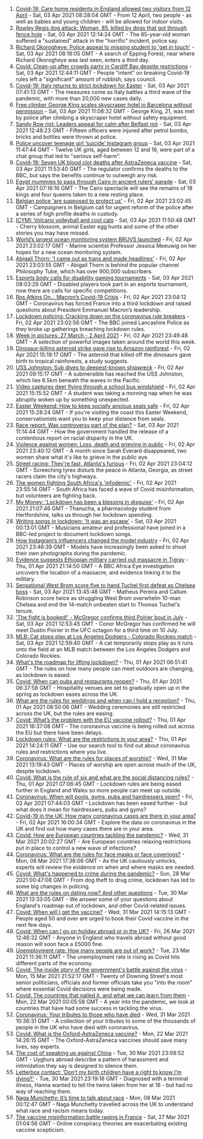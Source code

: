 1. [Covid-19: Care home residents in England allowed two visitors from 12 April](https://www.bbc.co.uk/news/uk-56620645) - Sat, 03 Apr 2021 08:28:04 GMT - From 12 April, two people - as well as babies and young children - will be allowed for indoor visits.
2. [Rowley Regis dog attack: Woman, 85, killed by dogs that got through fence hole](https://www.bbc.co.uk/news/uk-england-birmingham-56624119) - Sat, 03 Apr 2021 12:14:24 GMT - The 85-year-old woman suffered a "sustained" attack in the "horrific" incident, police say.
3. [Richard Okorogheye: Police appeal to missing student to 'get in touch'](https://www.bbc.co.uk/news/uk-england-london-56623838) - Sat, 03 Apr 2021 08:18:05 GMT - A search of Epping Forest, near where Richard Okorogheye was last seen, enters a third day.
4. [Covid: Clean-up after crowds party in Cardiff Bay despite restrictions](https://www.bbc.co.uk/news/uk-wales-56623504) - Sat, 03 Apr 2021 12:44:11 GMT - People "intent" on breaking Covid-19 rules left a "significant" amount of rubbish, says council.
5. [Covid-19: Italy returns to strict lockdown for Easter](https://www.bbc.co.uk/news/world-europe-56621342) - Sat, 03 Apr 2021 07:41:13 GMT - The measures come as Italy battles a third wave of the pandemic, with more than 20,000 new cases daily.
6. [Free climber George King scales skyscraper hotel in Barcelona without permission](https://www.bbc.co.uk/news/world-europe-56624691) - Sat, 03 Apr 2021 11:08:32 GMT - George King, 21, was met by police after climbing a skyscraper hotel without safety equipment.
7. [Sandy Row riot: Leaders appeal for calm after Belfast riot](https://www.bbc.co.uk/news/uk-northern-ireland-56623901) - Sat, 03 Apr 2021 12:48:23 GMT - Fifteen officers were injured after petrol bombs, bricks and bottles were thrown at police.
8. [Police uncover teenage girl ‘suicide’ Instagram group](https://www.bbc.co.uk/news/uk-56617838) - Sat, 03 Apr 2021 11:47:44 GMT - Twelve UK girls, aged between 12 and 16, were part of a chat group that led to "serious self-harm".
9. [Covid-19: Seven UK blood clot deaths after AstraZeneca vaccine](https://www.bbc.co.uk/news/health-56620646) - Sat, 03 Apr 2021 11:53:40 GMT - The regulator confirms the deaths to the BBC, but says the benefits continue to outweigh any risk.
10. [Egypt mummies to pass through Cairo in ancient rulers' parade](https://www.bbc.co.uk/news/world-middle-east-56508475) - Sat, 03 Apr 2021 07:16:16 GMT - The Cairo spectacle will see the remains of 18 kings and four queens taken to a new resting place.
11. [Belgian police 'are supposed to protect us'](https://www.bbc.co.uk/news/world-europe-56606747) - Fri, 02 Apr 2021 23:02:45 GMT - Campaigners in Belgium call for urgent reform of the police after a series of high profile deaths in custody.
12. [ICYMI: Volcano volleyball and cool cats](https://www.bbc.co.uk/news/world-europe-56611123) - Sat, 03 Apr 2021 11:50:48 GMT - Cherry blossom, animal Easter egg hunts and some of the other stories you may have missed.
13. [World’s largest ocean monitoring system BRUVS launched](https://www.bbc.co.uk/news/science-environment-56606898) - Fri, 02 Apr 2021 23:02:17 GMT - Marine scientist Professor Jessica Meeuwig on her hopes for a new ocean monitoring system.
14. [Abigail Thorn: 'I came out as trans and made headlines'](https://www.bbc.co.uk/news/uk-56606897) - Fri, 02 Apr 2021 23:03:55 GMT - Abigail Thorn is behind the popular channel Philosophy Tube, which has over 900,000 subscribers.
15. [Esports body calls for disability gaming tournaments](https://www.bbc.co.uk/news/newsbeat-56577024) - Sat, 03 Apr 2021 08:03:29 GMT - Disabled players took part in an esports tournament, now there are calls for specific competitions.
16. [Ros Atkins On… Macron’s Covid-19 Crisis](https://www.bbc.co.uk/news/world-europe-56606605) - Fri, 02 Apr 2021 23:04:12 GMT - Coronavirus has forced France into a third lockdown and raised questions about President Emmanuel Macron’s leadership.
17. [Lockdown policing: Cracking down on the coronavirus rule breakers](https://www.bbc.co.uk/news/uk-56606752) - Fri, 02 Apr 2021 23:02:56 GMT - The BBC joined Lancashire Police as they broke up gatherings breaching lockdown rules.
18. [Week in pictures: 27 March - 2 April 2021](https://www.bbc.co.uk/news/in-pictures-56602641) - Fri, 02 Apr 2021 23:49:48 GMT - A selection of powerful images taken around the world this week.
19. [Dinosaur-killing asteroid strike gave rise to Amazon rainforest](https://www.bbc.co.uk/news/science-environment-56617409) - Fri, 02 Apr 2021 15:19:17 GMT - The asteroid that killed off the dinosaurs gave birth to tropical rainforests, a study suggests.
20. [USS Johnston: Sub dives to deepest-known shipwreck](https://www.bbc.co.uk/news/science-environment-56608713) - Fri, 02 Apr 2021 09:15:17 GMT - A submersible has reached the USS Johnston, which lies 6.5km beneath the waves in the Pacific.
21. [Video captures deer flying through a school bus windshield](https://www.bbc.co.uk/news/world-us-canada-56618679) - Fri, 02 Apr 2021 15:15:52 GMT - A student was taking a morning nap when he was abruptly woken up by something unexpected.
22. [Easter Weekend: How to keep socially anxious seals safe](https://www.bbc.co.uk/news/uk-56618569) - Fri, 02 Apr 2021 15:28:24 GMT - If you're visiting the coast this Easter Weekend, conservationists want you to keep your distance from seals.
23. [Race report: Was controversy part of the plan?](https://www.bbc.co.uk/news/uk-politics-56578839) - Sat, 03 Apr 2021 11:14:44 GMT - How the government handled the release of a contentious report on racial disparity in the UK.
24. [Violence against women: Loss, death and grieving in public](https://www.bbc.co.uk/news/uk-56575679) - Fri, 02 Apr 2021 23:40:12 GMT - A month since Sarah Everard disappeared, two women share what it's like to grieve in the public eye.
25. [Street racing: They're fast, Atlanta's furious](https://www.bbc.co.uk/news/world-us-canada-56154795) - Fri, 02 Apr 2021 23:04:12 GMT - Screeching tyres disturb the peace in Atlanta, Georgia, as street racers claim the city's highways.
26. [The women fighting South Africa's 'infodemic'](https://www.bbc.co.uk/news/blogs-trending-56603645) - Fri, 02 Apr 2021 23:55:14 GMT - South Africa has faced a wave of Covid misinformation, but volunteers are fighting back.
27. [My Money: 'Lockdown has been a blessing in disguise'](https://www.bbc.co.uk/news/business-56418014) - Fri, 02 Apr 2021 21:07:46 GMT - Thanucha, a pharmacology student from Hertfordshire, talks us through her lockdown spending.
28. [Writing songs in lockdown: 'It was an escape'](https://www.bbc.co.uk/news/uk-56522421) - Sat, 03 Apr 2021 00:13:01 GMT - Musicians amateur and professional have joined in a BBC-led project to document lockdown songs.
29. [How Instagram’s influencers changed the model industry](https://www.bbc.co.uk/news/technology-56592913) - Fri, 02 Apr 2021 23:46:39 GMT - Models have increasingly been asked to shoot their own photographs during the pandemic.
30. [Evidence suggests Ethiopian military carried out massacre in Tigray](https://www.bbc.co.uk/news/world-africa-56603022) - Thu, 01 Apr 2021 21:14:50 GMT - A BBC Africa Eye investigation uncovers the location of a massacre, and evidence linking it to the military.
31. [Sensational West Brom score five to hand Tuchel first defeat as Chelsea boss](https://www.bbc.co.uk/sport/football/56546577) - Sat, 03 Apr 2021 13:45:48 GMT - Matheus Pereira and Callum Robinson score twice as struggling West Brom overwhelm 10-man Chelsea and end the 14-match unbeaten start to Thomas Tuchel's tenure.
32. ['The fight is booked!' - McGregor confirms third Poirier bout in July](https://www.bbc.co.uk/sport/mixed-martial-arts/56625649) - Sat, 03 Apr 2021 12:53:45 GMT - Conor McGregor has confirmed he will meet Dustin Poirier in the UFC octagon for a third time on 10 July.
33. [MLB: Cat stops play at Los Angeles Dodgers - Colorado Rockies match](https://www.bbc.co.uk/sport/av/baseball/56625342) - Sat, 03 Apr 2021 12:59:40 GMT - A cat temporarily stops play as it runs onto the field at an MLB match between the Los Angeles Dodgers and Colorado Rockies.
34. [What's the roadmap for lifting lockdown?](https://www.bbc.co.uk/news/explainers-52530518) - Thu, 01 Apr 2021 06:51:41 GMT - The rules on how many people can meet outdoors are changing, as lockdown is eased.
35. [Covid: When can pubs and restaurants reopen?](https://www.bbc.co.uk/news/business-52977388) - Thu, 01 Apr 2021 06:37:58 GMT - Hospitality venues are set to gradually open up in the spring as lockdown eases across the UK.
36. [What are the rules for weddings and when can I hold a reception?](https://www.bbc.co.uk/news/explainers-52811509) - Thu, 01 Apr 2021 08:50:06 GMT - Wedding ceremonies are still restricted across the UK, but the rules are easing.
37. [Covid: What’s the problem with the EU vaccine rollout?](https://www.bbc.co.uk/news/explainers-52380823) - Thu, 01 Apr 2021 16:37:08 GMT - The coronavirus vaccine is being rolled out across the EU but there have been delays.
38. [Lockdown rules: What are the restrictions in your area?](https://www.bbc.co.uk/news/uk-54373904) - Thu, 01 Apr 2021 14:24:11 GMT - Use our search tool to find out about coronavirus rules and restrictions where you live.
39. [Coronavirus: What are the rules for places of worship?](https://www.bbc.co.uk/news/explainers-53219921) - Wed, 31 Mar 2021 13:19:43 GMT - Places of worship are open across much of the UK, despite lockdown.
40. [Covid: What is the rule of six and what are the social distancing rules?](https://www.bbc.co.uk/news/uk-51506729) - Thu, 01 Apr 2021 07:06:45 GMT - Lockdown rules are being eased further in England and Wales so more people can meet up outside.
41. [Coronavirus: When will pools, gyms, pubs and hairdressers open?](https://www.bbc.co.uk/news/explainers-53349989) - Fri, 02 Apr 2021 07:44:03 GMT - Lockdown has been eased further - but what does it mean for hairdressers, pubs and gyms?
42. [Covid-19 in the UK: How many coronavirus cases are there in your area?](https://www.bbc.co.uk/news/uk-51768274) - Fri, 02 Apr 2021 16:00:34 GMT - Explore the data on coronavirus in the UK and find out how many cases there are in your area.
43. [Covid: How are European countries tackling the pandemic?](https://www.bbc.co.uk/news/explainers-53640249) - Wed, 31 Mar 2021 20:02:27 GMT - Are European countries relaxing restrictions put in place to control a new wave of infections?
44. [Coronavirus: What are the rules for face masks or face coverings?](https://www.bbc.co.uk/news/health-51205344) - Mon, 08 Mar 2021 17:38:08 GMT - As the UK cautiously unlocks, experts will review the evidence on when and where masks are needed.
45. [Covid: What's happened to crime during the pandemic?](https://www.bbc.co.uk/news/56463680) - Sun, 28 Mar 2021 00:47:08 GMT - From dog theft to drug crime, lockdown has led to some big changes in policing.
46. [What are the rules on dating now? And other questions](https://www.bbc.co.uk/news/world-asia-china-51176409) - Tue, 30 Mar 2021 13:33:05 GMT - We answer some of your questions about England's roadmap out of lockdown, and other Covid-related issues.
47. [Covid: When will I get the vaccine?](https://www.bbc.co.uk/news/health-55045639) - Wed, 31 Mar 2021 14:15:13 GMT - People aged 50 and over are urged to book their Covid vaccine in the next few days.
48. [Covid: When can I go on holiday abroad or in the UK?](https://www.bbc.co.uk/news/explainers-52646738) - Fri, 26 Mar 2021 12:46:32 GMT - Anyone in England who travels abroad without good reason will soon face a £5000 fine.
49. [Unemployment rate: How many people are out of work?](https://www.bbc.co.uk/news/business-52660591) - Tue, 23 Mar 2021 11:36:11 GMT - The unemployment rate is rising as Covid hits different parts of the economy.
50. [Covid: The inside story of the government's battle against the virus](https://www.bbc.co.uk/news/uk-politics-56361599) - Mon, 15 Mar 2021 21:52:17 GMT - Twenty of Downing Street's most senior politicians, officials and former officials take you "into the room" where essential Covid decisions were being made.
51. [Covid: The countries that nailed it, and what we can learn from them](https://www.bbc.co.uk/news/uk-56455030) - Mon, 22 Mar 2021 00:05:58 GMT - A year into the pandemic, we look at countries that have had some success in tackling the virus.
52. [Coronavirus: Your tributes to those who have died](https://www.bbc.co.uk/news/uk-52676411) - Wed, 31 Mar 2021 10:36:31 GMT - A collection of your tributes to some of the thousands of people in the UK who have died with coronavirus.
53. [Covid: What is the Oxford-AstraZeneca vaccine?](https://www.bbc.co.uk/news/health-55302595) - Mon, 22 Mar 2021 14:26:15 GMT - The Oxford-AstraZeneca vaccines should save many lives, say experts.
54. [The cost of speaking up against China](https://www.bbc.co.uk/news/world-asia-china-56563449) - Tue, 30 Mar 2021 23:08:52 GMT - Uyghurs abroad describe a pattern of harassment and intimidation they say is designed to silence them.
55. [Letterbox contact: ‘Don’t my birth children have a right to know I’m dying?'](https://www.bbc.co.uk/news/stories-56576285) - Tue, 30 Mar 2021 23:19:18 GMT - Diagnosed with a terminal illness, Hanna wanted to tell the twins taken from her at 16 - but had no way of reaching them.
56. [Naga Munchetty: It’s time to talk about race](https://www.bbc.co.uk/news/stories-56253480) - Mon, 08 Mar 2021 00:12:47 GMT - Naga Munchetty travelled across the UK to understand what race and racism means today.
57. [The vaccine misinformation battle raging in France](https://www.bbc.co.uk/news/blogs-trending-56526265) - Sat, 27 Mar 2021 01:04:56 GMT - Online conspiracy theories are exacerbating existing vaccine scepticism.
